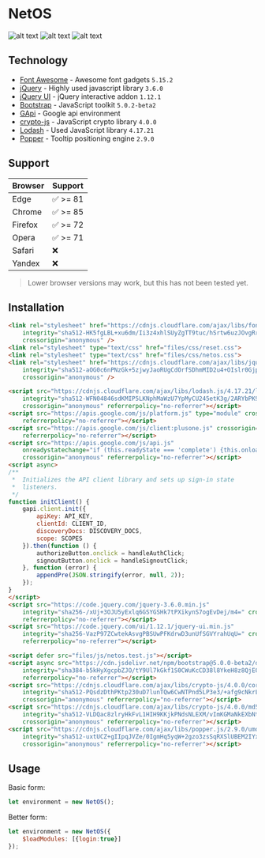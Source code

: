 NetOS
=============

   ![alt text](https://img.shields.io/github/stars/oskarbukovsky/NetOS.svg?style=social&label=Star)
   ![alt text](https://img.shields.io/github/forks/oskarbukovsky/NetOS.svg?style=social&label=Forks)
   ![alt text](https://img.shields.io/github/followers/oskarbukovsky.svg?style=social&label=Follow)


Technology
-----------

- [Font Awesome](https://fontawesome.com/) - Awesome font gadgets `5.15.2`
- [jQuery](https://jquery.com/) - Highly used javascript library `3.6.0`
- [jQuery UI](https://jqueryui.com/) - jQuery interactive addon `1.12.1`
- [Bootstrap](https://getbootstrap.com/) - JavaScript toolkit `5.0.2-beta2`
- [GApi](https://developers.google.com/people/quickstart/js) - Google api environment
- [crypto-js](https://github.com/brix/crypto-js) - JavaScript crypto library `4.0.0`
- [Lodash](https://lodash.com/) - Used JavaScript library `4.17.21`
- [Popper](https://popper.js.org/) - Tooltip positioning engine `2.9.0`

Support
-----------

| Browser | Support |
| ------ | ------ |
| Edge    | :white_check_mark: >= 81|
| Chrome  | :white_check_mark: >= 85|
| Firefox | :white_check_mark: >= 72|
| Opera   | :white_check_mark: >= 71|
| Safari  | :x:|
| Yandex  | :x:|

> Lower browser versions may work, but this has not been tested yet.

Installation
-----------

```html
<link rel="stylesheet" href="https://cdnjs.cloudflare.com/ajax/libs/font-awesome/5.15.2/css/all.min.css"
    integrity="sha512-HK5fgLBL+xu6dm/Ii3z4xhlSUyZgTT9tuc/hSrtw6uzJOvgRr2a9jyxxT1ely+B+xFAmJKVSTbpM/CuL7qxO8w=="
    crossorigin="anonymous" />
<link rel="stylesheet" type="text/css" href="files/css/reset.css">
<link rel="stylesheet" type="text/css" href="files/css/netos.css">
<link rel="stylesheet" href="https://cdnjs.cloudflare.com/ajax/libs/jqueryui/1.12.1/jquery-ui.min.css"
    integrity="sha512-aOG0c6nPNzGk+5zjwyJaoRUgCdOrfSDhmMID2u4+OIslr0GjpLKo7Xm0Ao3xmpM4T8AmIouRkqwj1nrdVsLKEQ=="
    crossorigin="anonymous" />

<script src="https://cdnjs.cloudflare.com/ajax/libs/lodash.js/4.17.21/lodash.min.js"
    integrity="sha512-WFN04846sdKMIP5LKNphMaWzU7YpMyCU245etK3g/2ARYbPK9Ub18eG+ljU96qKRCWh+quCY7yefSmlkQw1ANQ=="
    crossorigin="anonymous" referrerpolicy="no-referrer"></script>
<script src="https://apis.google.com/js/platform.js" type="module" crossorigin="anonymous"
    referrerpolicy="no-referrer"></script>
<script src="https://apis.google.com/js/client:plusone.js" crossorigin="anonymous"
    referrerpolicy="no-referrer"></script>
<script src="https://apis.google.com/js/api.js"
    onreadystatechange="if (this.readyState === 'complete') {this.onload();gapi.load('client:auth2', initClient);}"
    crossorigin="anonymous" referrerpolicy="no-referrer"></script>
<script async>
/**
 *  Initializes the API client library and sets up sign-in state
 *  listeners.
 */
function initClient() {
    gapi.client.init({
        apiKey: API_KEY,
        clientId: CLIENT_ID,
        discoveryDocs: DISCOVERY_DOCS,
        scope: SCOPES
    }).then(function () {
        authorizeButton.onclick = handleAuthClick;
        signoutButton.onclick = handleSignoutClick;
    }, function (error) {
        appendPre(JSON.stringify(error, null, 2));
    });
}
</script>
<script src="https://code.jquery.com/jquery-3.6.0.min.js"
    integrity="sha256-/xUj+3OJU5yExlq6GSYGSHk7tPXikynS7ogEvDej/m4=" crossorigin="anonymous"
    referrerpolicy="no-referrer"></script>
<script src="https://code.jquery.com/ui/1.12.1/jquery-ui.min.js"
    integrity="sha256-VazP97ZCwtekAsvgPBSUwPFKdrwD3unUfSGVYrahUqU=" crossorigin="anonymous"
    referrerpolicy="no-referrer"></script>

<script defer src="files/js/netos.test.js"></script>
<script async src="https://cdn.jsdelivr.net/npm/bootstrap@5.0.0-beta2/dist/js/bootstrap.bundle.min.js"
    integrity="sha384-b5kHyXgcpbZJO/tY9Ul7kGkf1S0CWuKcCD38l8YkeH8z8QjE0GmW1gYU5S9FOnJ0" crossorigin="anonymous"
    referrerpolicy="no-referrer"></script>
<script src="https://cdnjs.cloudflare.com/ajax/libs/crypto-js/4.0.0/core.min.js"
    integrity="sha512-PQsdzDthPKtp230uD7lunTQw6CwNTPnd5LP3e3/+afg9cNkrL7UsfWXT3EW5Ar9XZ5SdADcPDXs1BAWNa9OZ7Q=="
    crossorigin="anonymous" referrerpolicy="no-referrer"></script>
<script src="https://cdnjs.cloudflare.com/ajax/libs/crypto-js/4.0.0/md5.min.js"
    integrity="sha512-VLDQac8zlryHkFvL1HIH9KKjkPNdsNLEXM/vImKGMaNkEXbNtb+dyhnyXFkxai1RVNtwrD5L7vffgtzYzeKI3A=="
    crossorigin="anonymous" referrerpolicy="no-referrer"></script>
<script src="https://cdnjs.cloudflare.com/ajax/libs/popper.js/2.9.0/umd/popper.min.js"
    integrity="sha512-uxtUCZ+gIIpqJVZe/0IgmHq5yqW+2gzo3zsSqRXSlUBEM2IYxxnuyg7+i7j9SCv1R74/Zixdx0v8OiyShPWbkQ=="
    crossorigin="anonymous" referrerpolicy="no-referrer"></script>
```

Usage
-----

Basic form:

```javascript
let environment = new NetOS();
```

Better form:

```javascript
let environment = new NetOS({
    $loadModules: [{login:true}]
});
```
